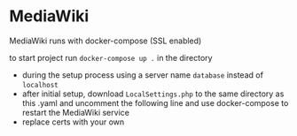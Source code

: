 # MediaWiki 
MediaWiki runs with docker-compose (SSL enabled)

to start project run `docker-compose up .` in the directory

- during the setup process using a server name `database` instead of `localhost`
- after initial setup, download `LocalSettings.php` to the same directory as this .yaml and uncomment the following line and use docker-compose to restart the MediaWiki service
- replace certs with your own